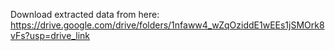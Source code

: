 Download extracted data from here: https://drive.google.com/drive/folders/1nfaww4_wZqOziddE1wEEs1jSMOrk8vFs?usp=drive_link